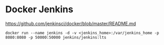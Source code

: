 # Docker Jenkins

https://github.com/jenkinsci/docker/blob/master/README.md



```
docker run --name jenkins -d -v <jenkins_home>:/var/jenkins_home -p 8080:8080 -p 50000:50000 jenkins/jenkins:lts
```

